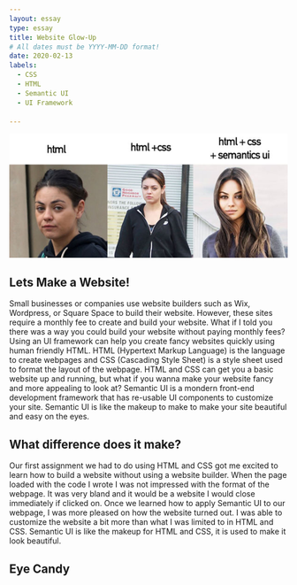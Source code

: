 ```yaml
---
layout: essay
type: essay
title: Website Glow-Up
# All dates must be YYYY-MM-DD format!
date: 2020-02-13
labels:
  - CSS 
  - HTML 
  - Semantic UI
  - UI Framework 
 
---
```



<img class="ui image" src="../images/html.jpg"> 

## Lets Make a Website!
Small businesses or companies use website builders such as Wix, Wordpress, or Square Space to build their website. However, these sites require a monthly fee to create and build your website. What if I told you there was a way you could build your website without paying monthly fees? Using an UI framework can help you create fancy websites quickly using human friendly HTML. HTML (Hypertext Markup Language) is the language to create webpages and CSS (Cascading Style Sheet) is a style sheet used to format the layout of the webpage. HTML and CSS can get you a basic website up and running, but what if you wanna make your website fancy and more appealing to look at? Semantic UI is a mondern front-end development framework that has re-usable UI components to customize your site. Semantic UI is like the makeup to make to make your site beautiful and easy on the eyes. 

## What difference does it make? 
Our first assignment we had to do using HTML and CSS got me excited to learn how to build a website without using a website builder. When the page loaded with the code I wrote I was not impressed with the format of the webpage. It was very bland and it would be a website I would close immediately if clicked on. Once we learned how to apply Semantic UI to our webpage, I was more pleased on how the website turned out. I was able to customize the website a bit more than what I was limited to in HTML and CSS. Semantic UI is like the makeup for HTML and CSS, it is used to make it look beautiful. 









## Eye Candy 
